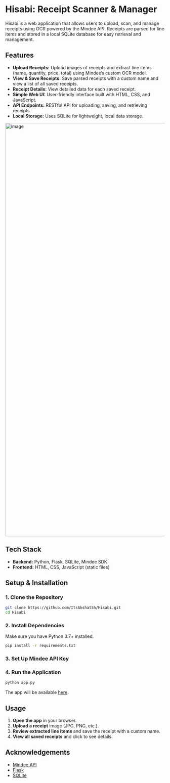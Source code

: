 # Hisabi: Receipt Scanner & Manager

Hisabi is a web application that allows users to upload, scan, and manage receipts using OCR powered by the Mindee API. Receipts are parsed for line items and stored in a local SQLite database for easy retrieval and management.

## Features

- **Upload Receipts:** Upload images of receipts and extract line items (name, quantity, price, total) using Mindee’s custom OCR model.
- **View & Save Receipts:** Save parsed receipts with a custom name and view a list of all saved receipts.
- **Receipt Details:** View detailed data for each saved receipt.
- **Simple Web UI:** User-friendly interface built with HTML, CSS, and JavaScript.
- **API Endpoints:** RESTful API for uploading, saving, and retrieving receipts.
- **Local Storage:** Uses SQLite for lightweight, local data storage.

<img width="1693" height="1307" alt="image" src="https://github.com/user-attachments/assets/30e725ea-1dae-471d-93e5-52b1515da063" />


## Tech Stack

- **Backend:** Python, Flask, SQLite, Mindee SDK
- **Frontend:** HTML, CSS, JavaScript (static files)

## Setup & Installation

### 1. Clone the Repository

```bash
git clone https://github.com/ItsAkshatSh/Hisabi.git
cd Hisabi
```

### 2. Install Dependencies

Make sure you have Python 3.7+ installed.

```bash
pip install -r requirements.txt
```

### 3. Set Up Mindee API Key

### 4. Run the Application

```bash
python app.py
```

The app will be available [here](https://gethisabi.vercel.app/).

## Usage

1. **Open the app** in your browser.
2. **Upload a receipt** image (JPG, PNG, etc.).
3. **Review extracted line items** and save the receipt with a custom name.
4. **View all saved receipts** and click to see details.

## Acknowledgements

- [Mindee API](https://www.mindee.com/)
- [Flask](https://flask.palletsprojects.com/)
- [SQLite](https://www.sqlite.org/) 

